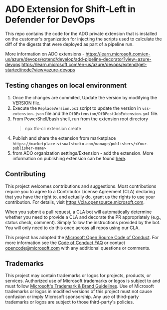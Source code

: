 # ADO Extension for Shift-Left in Defender for DevOps

This repo contains the code for the ADO private extension that is installed on the customer's organization for injecting the scripts used to calculate the diff of the digests that were deployed as part of a pipeline run.

More information on ADO extensions - 
https://learn.microsoft.com/en-us/azure/devops/extend/develop/add-pipeline-decorator?view=azure-devops
https://learn.microsoft.com/en-us/azure/devops/extend/get-started/node?view=azure-devops

## Testing changes on local environment 

1. Once the changes are commited, Update the version by modifying the VERSION file.
2. Execute the `ReplaceVersion.ps1` script to update the version in `vss-extension.json` file and the `DfDExtension/DfDPostJobExtension.yml` file.
3. From PowerShell/bash shell, run from the extension root directory 
    > npx tfx-cli extension create
4. Publish and share the extension from marketplace
`https://marketplace.visualstudio.com/manage/publishers/<Your-publisher-name>`
5. from ADO organization settings/Extension - add the extension. More information on publishing extension can be found [here](https://learn.microsoft.com/en-us/azure/devops/extend/publish/overview?view=azure-devops).

## Contributing

This project welcomes contributions and suggestions.  Most contributions require you to agree to a
Contributor License Agreement (CLA) declaring that you have the right to, and actually do, grant us
the rights to use your contribution. For details, visit https://cla.opensource.microsoft.com.

When you submit a pull request, a CLA bot will automatically determine whether you need to provide
a CLA and decorate the PR appropriately (e.g., status check, comment). Simply follow the instructions
provided by the bot. You will only need to do this once across all repos using our CLA.

This project has adopted the [Microsoft Open Source Code of Conduct](https://opensource.microsoft.com/codeofconduct/).
For more information see the [Code of Conduct FAQ](https://opensource.microsoft.com/codeofconduct/faq/) or
contact [opencode@microsoft.com](mailto:opencode@microsoft.com) with any additional questions or comments.

## Trademarks

This project may contain trademarks or logos for projects, products, or services. Authorized use of Microsoft 
trademarks or logos is subject to and must follow 
[Microsoft's Trademark & Brand Guidelines](https://www.microsoft.com/en-us/legal/intellectualproperty/trademarks/usage/general).
Use of Microsoft trademarks or logos in modified versions of this project must not cause confusion or imply Microsoft sponsorship.
Any use of third-party trademarks or logos are subject to those third-party's policies.
